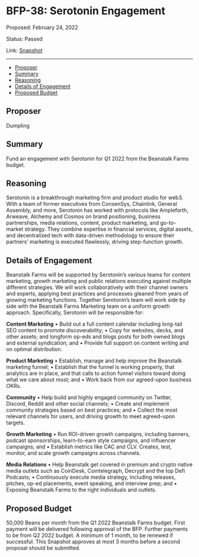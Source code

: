 # BFP-38: Serotonin Engagement

Proposed: February 24, 2022

Status: Passed

Link: [Snapshot](https://snapshot.org/#/beanstalkfarms.eth/proposal/0xd48969fca0216576a46c1d5ce941249647ddcfd473fb194efcc81c6dca4ac0a0)

---

- [Proposer](#proposer)
- [Summary](#summary)
- [Reasoning](#reasoning)
- [Details of Engagement](#details-of-engagement)
- [Proposed Budget](#proposed-budget)

## Proposer

Dumpling

## Summary

Fund an engagement with Serotonin for Q1 2022 from the Beanstalk Farms budget.

## Reasoning

Serotonin is a breakthrough marketing firm and product studio for web3. With a team of former executives from ConsenSys, Chainlink, General Assembly, and more, Serotonin has worked with protocols like Ampleforth, Arweave, Alchemy and Cosmos on brand positioning, business partnerships, media relations, content, product marketing, and go-to-market strategy. They combine expertise in financial services, digital assets, and decentralized tech with data-driven methodology to ensure their partners’ marketing is executed flawlessly, driving step-function growth. 

## Details of Engagement

Beanstalk Farms will be supported by Serotonin’s various teams for content marketing, growth marketing and public relations executing against multiple different strategies. We will work collaboratively with their channel owners and experts, applying best practices and processes gleaned from years of growing marketing functions. Together Serotonin’s team will work side by side with the Beanstalk Farms Marketing team on a uniform growth approach. Specifically, Serotonin will be responsible for:

**Content Marketing**
• Build out a full content calendar including long-tail SEO content to promote discoverability;
• Copy for websites, decks, and other assets; and longform op-eds and blogs posts for both owned blogs and external syndication; and
• Provide full support on content writing and on optimal distribution.

**Product Marketing**
• Establish, manage and help improve the Beanstalk marketing funnel;
• Establish that the funnel is working properly, that analytics are in place, and that calls to action funnel visitors toward doing what we care about most; and
• Work back from our agreed-upon business OKRs.

**Community**
• Help build and highly engaged community on Twitter, Discord, Reddit and other social channels;
• Create and implement community strategies based on best practices; and
• Collect the most relevant channels for users, and driving growth to meet agreed-upon targets.

**Growth Marketing**
• Run ROI-driven growth campaigns, including banners, podcast sponsorships, learn-to-earn style campaigns, and influencer campaigns; and
• Establish metrics like CAC and CLV. Creates, test, monitor, and scale growth campaigns across
channels.

**Media Relations**
• Help Beanstalk get covered in premium and crypto native media outlets such as CoinDesk,
Cointelegraph, Decrypt and the top Defi Podcasts;
• Continuously execute media strategy, including releases, pitches, op-ed placements, event speaking, and interview prep; and
• Exposing Beanstalk Farms to the right individuals and outlets.

## Proposed Budget

50,000 Beans per month from the Q1 2022 Beanstalk Farms budget. First payment will be delivered following approval of the BFP. Further payments to be from Q2 2022 budget. A minimum of 1 month, to be renewed if successful. This Snapshot approves at most 3 months before a second proposal should be submitted.
